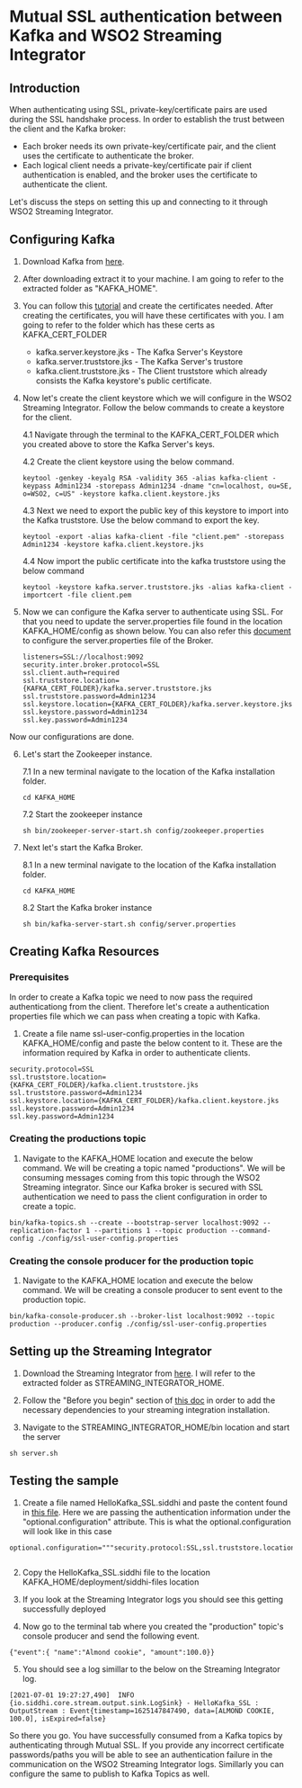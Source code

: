 # Mutual SSL authentication between Kafka and WSO2 Streaming Integrator

## Introduction

When authenticating using SSL, private-key/certificate pairs are used during the SSL handshake process. In order to establish the trust between the client and the Kafka broker:

* Each broker needs its own private-key/certificate pair, and the client uses the certificate to authenticate the broker.
* Each logical client needs a private-key/certificate pair if client authentication is enabled, and the broker uses the certificate to authenticate the client.

Let's discuss the steps on setting this up and connecting to it through WSO2 Streaming Integrator.

## Configuring Kafka 

1. Download Kafka from [here](https://archive.apache.org/dist/kafka/2.3.0/kafka_2.12-2.3.0.tgz).

2. After downloading extract it to your machine. I am going to refer to the extracted folder as "KAFKA_HOME".

3. You can follow this [tutorial](https://docs.confluent.io/platform/current/security/security_tutorial.html#generating-keys-certs) and create the certificates needed. After creating the certificates, you will have these certificates with you. I am going to refer to the folder which has these certs as KAFKA_CERT_FOLDER

    *  kafka.server.keystore.jks - The Kafka Server's Keystore
    * kafka.server.truststore.jks - The Kafka Server's trustore
    * kafka.client.truststore.jks - The Client truststore which already consists the Kafka keystore's public certificate.

4. Now let's create the client keystore which we will configure in the WSO2 Streaming Integrator. Follow the below commands to create a keystore for the client.

    4.1 Navigate through the terminal to the KAFKA_CERT_FOLDER which you created above to store the Kafka Server's keys.

    4.2 Create the client keystore using the below command.

    ```
   keytool -genkey -keyalg RSA -validity 365 -alias kafka-client -keypass Admin1234 -storepass Admin1234 -dname "cn=localhost, ou=SE, o=WSO2, c=US" -keystore kafka.client.keystore.jks
    ```

   4.3 Next we need to export the public key of this keystore to import into the Kafka truststore. Use the below command to export the key.

   ```
   keytool -export -alias kafka-client -file "client.pem" -storepass Admin1234 -keystore kafka.client.keystore.jks   
   ```
   4.4 Now import the public certificate into the kafka truststore using the below command

   ```
   keytool -keystore kafka.server.truststore.jks -alias kafka-client -importcert -file client.pem
   ```
5. Now we can configure the Kafka server to authenticate using SSL. For that you need to update the server.properties file found in the location KAFKA_HOME/config as shown below. You can also refer this [document](https://docs.confluent.io/platform/current/kafka/authentication_ssl.html#brokers) to configure the server.properties file of the Broker.

    ```
    listeners=SSL://localhost:9092
    security.inter.broker.protocol=SSL
    ssl.client.auth=required
    ssl.truststore.location={KAFKA_CERT_FOLDER}/kafka.server.truststore.jks
    ssl.truststore.password=Admin1234
    ssl.keystore.location={KAFKA_CERT_FOLDER}/kafka.server.keystore.jks
    ssl.keystore.password=Admin1234
    ssl.key.password=Admin1234
    ```

Now our configurations are done.

6. Let's start the Zookeeper instance. 

    7.1 In a new terminal navigate to the location of the Kafka installation folder.
    ```
    cd KAFKA_HOME
    ```
    7.2 Start the zookeeper instance

    ```
    sh bin/zookeeper-server-start.sh config/zookeeper.properties
    ```

7. Next let's start the Kafka Broker.

    8.1 In a new terminal navigate to the location of the Kafka installation folder.
    ```
    cd KAFKA_HOME
    ```
    8.2 Start the Kafka broker instance

    ```
    sh bin/kafka-server-start.sh config/server.properties
    ```

## Creating Kafka Resources

### Prerequisites

In order to create a Kafka topic we need to now pass the required authenticationg from the client. Therefore let's create a authentication properties file which we can pass when creating a topic with Kafka.

1. Create a file name ssl-user-config.properties in the location KAFKA_HOME/config and paste the below content to it. These are the information required by Kafka in order to authenticate clients.

```
security.protocol=SSL
ssl.truststore.location={KAFKA_CERT_FOLDER}/kafka.client.truststore.jks
ssl.truststore.password=Admin1234
ssl.keystore.location={KAFKA_CERT_FOLDER}/kafka.client.keystore.jks
ssl.keystore.password=Admin1234
ssl.key.password=Admin1234
```

### Creating the productions topic

1. Navigate to the KAFKA_HOME location and execute the below command. We will be creating a topic named "productions". We will be consuming messages coming from this topic through the WSO2 Streaming integrator. Since our Kafka broker is secured with SSL authentication we need to pass the client configuration in order to create a topic.

```
bin/kafka-topics.sh --create --bootstrap-server localhost:9092 --replication-factor 1 --partitions 1 --topic production --command-config ./config/ssl-user-config.properties
```

### Creating the console producer for the production topic

1. Navigate to the KAFKA_HOME location and execute the below command. We will be creating a console producer to sent event to the production topic.

```
bin/kafka-console-producer.sh --broker-list localhost:9092 --topic production --producer.config ./config/ssl-user-config.properties
```

## Setting up the Streaming Integrator

1. Download the Streaming Integrator from [here](https://wso2.com/integration/streaming-integrator/). I will refer to the extracted folder as STREAMING_INTEGRATOR_HOME.

2. Follow the "Before you begin" section of [this doc](https://ei.docs.wso2.com/en/7.2.0/streaming-integrator/examples/working-with-kafka/) in order to add the necessary dependencies to your streaming integration installation.

3. Navigate to the STREAMING_INTEGRATOR_HOME/bin location and start the server

```
sh server.sh
```

## Testing the sample

1. Create a file named HelloKafka_SSL.siddhi and paste the  content found in [this file](https://github.com/Shenavi/Blog-Samples/tree/master/streaming-integrator-samples/kafka/authenticate_kafka_with_ssl/HelloKafka_SSL.siddhi). Here we are passing the authentication information under the "optional.configuration" attribute. This is what the optional.configuration will look like in this case

```
optional.configuration="""security.protocol:SSL,ssl.truststore.location:/Users/shenavidemel/Documents/try/certs/kafka.client.truststore.jks,ssl.truststore.password:Admin1234,ssl.keystore.location:/Users/shenavidemel/Documents/try/certs/kafka.client.keystore.jks,ssl.keystore.password:Admin1234,ssl.key.password:Admin1234""",
        
```

2. Copy the HelloKafka_SSL.siddhi file to the location KAFKA_HOME/deployment/siddhi-files location

3. If you look at the Streaming Integrator logs you should see this getting successfully deployed

4. Now go to the terminal tab where you created the "production" topic's console producer and send the following event.

```
{"event":{ "name":"Almond cookie", "amount":100.0}}
```

5. You should see a log simillar to the below on the Streaming Integrator log.

```
[2021-07-01 19:27:27,490]  INFO {io.siddhi.core.stream.output.sink.LogSink} - HelloKafka_SSL : OutputStream : Event{timestamp=1625147847490, data=[ALMOND COOKIE, 100.0], isExpired=false}
```

So there you go. You have successfully consumed from a Kafka topics by authenticating through Mutual SSL. If you provide any incorrect certificate passwords/paths you will be able to see an authentication failure in the communication on the WSO2 Streaming Integrator logs. Simillarly you can configure the same to publish to Kafka Topics as well.